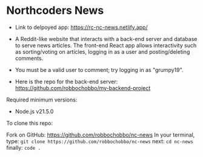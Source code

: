 # Northcoders News

- Link to delpoyed app: https://rc-nc-news.netlify.app/

- A Reddit-like website that interacts with a back-end server and database to serve news articles. The front-end React app allows interactivity such as sorting/voting on articles, logging in as a user and posting/deleting comments.

- You must be a valid user to comment; try logging in as "grumpy19".

- Here is the repo for the back-end server: https://github.com/robbochobbo/my-backend-project

Required minimum versions:
- Node.js v21.5.0

To clone this repo:

Fork on GitHub: https://github.com/robbochobbo/nc-news
In your terminal, type: ``` git clone https://github.com/robbochobbo/nc-news ```
next: ``` cd nc-news ```
finally: ``` code . ```